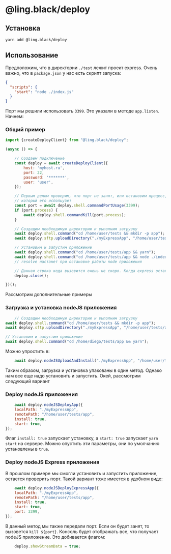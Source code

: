 # @ling.black/deploy

## Установка

```
yarn add @ling.black/deploy
```

## Использование

Предположим, что в директории `./test` лежит проект express. Очень важно, что в `package.json` у нас есть скрипт
запуска:

```json
{
  "scripts": {
    "start": "node ./index.js"
  }
}
```

Порт мы решили использовать `3399`. Это указали в методе `app.listen`. Начнем:

### Общий пример

```js
import {createDeployClient} from "@ling.black/deploy";

(async () => {

    // Создаем подключение
    const deploy = await createDeployClient({
        host: 'myhost.ru',
        port: 22,
        password: '*******',
        user: 'user',
    });

    // Первым делом проверим, что порт не занят, или остановим процесс,
    // который его испольузет
    const port = await deploy.shell.commandPortUsage(3399);
    if (port.process) {
        await deploy.shell.commandKill(port.process);
    }

    // Создадим необходимую директорию и выполним загрузку
    await deploy.shell.command("cd /home/user/tests && mkdir -p app");
    await deploy.sftp.uploadDirectory("./myExpressApp", "/home/user/tests/app");

    // Установим и запустим приложение
    await deploy.shell.command("cd /home/user/tests/app && yarn");
    await deploy.shell.command("cd /home/user/tests/app && node ./index.js");
    // resolve настанет при остановке работы node приложения 

    // Данная строка кода вызовится очень не скоро. Когда express остановится
    deploy.close();

})();
```

Рассмотрим дополнительные примеры

### Загрузка и установка nodeJS приложения

```js
    // Создадим необходимую директорию и выполним загрузку
await deploy.shell.command("cd /home/user/tests && mkdir -p app");
await deploy.sftp.uploadDirectory("./myExpressApp", "/home/user/tests/app");

// Установим и запустим приложение
await deploy.shell.command("cd /home/diego/tests/app && yarn");
```

Можно упростить в:

```js
    await deploy.nodeJSUploadAndInstall("./myExpressApp", "/home/user/tests/app");
```

Таким образом, загрузка и установка упакованы в один метод. Однако нам все еще надо установить и запустить. Окей,
рассмотрим следующий вариант

### Deploy nodeJS приложения

```js
    await deploy.nodeJSDeployApp({
    localPath: "./myExpressApp",
    remotePath: "/home/user/tests/app",
    install: true,
    start: true,
});
```

Флаг `install: true` запускает установку, а `start: true` запускает `yarn start` на сервере. Можно опустить эти
параметры, они по умолчанию установлены в `true`.

### Deploy nodeJS Express приложения

В прошлом примере мы смогли установить и запустить приложение, остается проверить порт. Такой вариант тоже имеется в
удобном виде:

```js
    await deploy.nodeJSDeployExpressApp({
    localPath: "./myExpressApp",
    remotePath: "/home/user/tests/app",
    install: true,
    start: true,
    port: 3399,
});
```

В данный метод мы также передали порт. Если он будет занят, то вызовется `kill ${port}`. Консоль будет отображать все,
что получает nodeJS приложение. Это добивается флагом:

```js
    deploy.showStreamData = true;
```